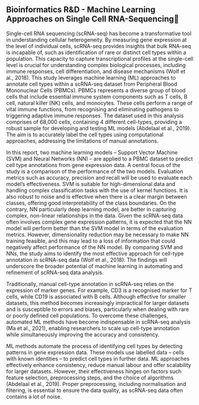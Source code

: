 ## Bioinformatics R&D - Machine Learning Approaches on Single Cell RNA-Sequencing🧬

Single-cell RNA sequencing (scRNA-seq) has become a transformative tool in understanding cellular heterogeneity. By measuring gene expression at the level of individual cells, scRNA-seq provides insights that bulk RNA-seq is incapable of, such as identification of rare or distinct cell types within a population. This capacity to capture transcriptional profiles at the single-cell level is crucial for understanding complex biological processes, including immune responses, cell differentiation, and disease mechanisms (Wolf et al., 2018). This study leverages machine learning (ML) approaches to annotate cell types within a scRNA-seq dataset from Peripheral Blood Mononuclear Cells (PBMCs).
PBMCs represents a diverse group of blood cells that include essential immune system components such as T cells, B cell, natural killer (NK) cells, and monocytes. These cells perform a range of vital immune functions, from recognising and eliminating pathogens to triggering adaptive immune responses. The dataset used in this analysis comprises of 68,000 cells, containing 4 different cell-types, providing a robust sample for developing and testing ML models (Abdelaal et al., 2019). The aim is to accurately label the cell types using computational approaches,  addressing the limitations of manual annotations. 

In this report, two machine learning models – Support Vector Machine (SVM) and Neural Networks (NN) – are applied to a PBMC dataset to predict cell type annotations from gene expression data. A central focus of the study is a comparison of the performance of the two models. Evaluation metrics such as accuracy, precision and recall will be used to evaluate each model’s effectiveness. SVM is suitable for high-dimensional data and handling complex classification tasks with the use of kernel functions. It is also robust to noise and is effective when there is a clear margin between classes, offering good interpretability of the class boundaries. On the contrary, NN particularly deep learning model, are better in capturing complex, non-linear relationships in the data. Given the scRNA-seq data often involves complex gene expression patterns, it is expected that the NN model will perform better than the SVM model in terms of the evaluation metrics. However, dimensionality reduction may be necessary to make NN training feasible, and this may lead to a loss of information that could negatively affect performance of the NN model. By comparing SVM and NNs, the study aims to identify the most effective approach for cell-type annotation in scRNA-seq data (Wolf et al., 2018). The findings will underscore the broader potential of machine learning in automating and refinement of scRNA-seq data analysis.

Traditionally, manual cell-type annotation in scRNA-seq relies on the expression of marker genes. For example, CD3 is a recognised marker for T cells, while CD19 is associated with B cells. Although effective for smaller datasets, this method becomes increasingly impractical for larger datasets and is susceptible to errors and biases, particularly when dealing with rare or poorly defined cell populations. To overcome these challenges, automated ML methods have become indispensable in scRNA-seq analysis (Ma et al., 2021), enabling researchers to scale up cell-type annotation while simultaneously improving the accuracy and consistency. 

ML methods automate the process of identifying cell types by detecting patterns in gene expression data. These models use labelled data – cells with known identities – to predict cell types in further data. ML approaches effectively enhance consistency, reduce manual labour and offer scalability for larger datasets. However, their effectiveness hinges on factors such feature selection, preprocessing steps, and the choice of algorithms (Abdelaal et al., 2019). Proper preprocessing, including normalisation and filtering, is essential to ensure the data quality, as scRNA-seq data often contains a lot of noise. 